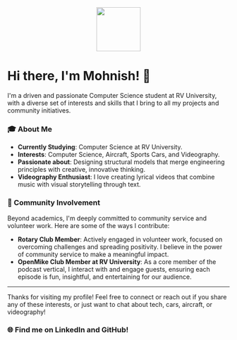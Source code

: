 <div align="center">
    <a href="https://gssoc.girlscript.tech/leaderboard">
        <img src="https://raw.githubusercontent.com/GSSoC24/Postman-Challenge/main/docs/assets/Postman%20White.png" width="100px" height="100px" />
    </a>
</div>

# Hi there, I'm Mohnish! 👋

I'm a driven and passionate Computer Science student at RV University, with a diverse set of interests and skills that I bring to all my projects and community initiatives.

### 🎓 About Me
- **Currently Studying**: Computer Science at RV University.
- **Interests**: Computer Science, Aircraft, Sports Cars, and Videography.
- **Passionate about**: Designing structural models that merge engineering principles with creative, innovative thinking.
- **Videography Enthusiast**: I love creating lyrical videos that combine music with visual storytelling through text.

### 🌱 Community Involvement
Beyond academics, I'm deeply committed to community service and volunteer work. Here are some of the ways I contribute:
- **Rotary Club Member**: Actively engaged in volunteer work, focused on overcoming challenges and spreading positivity. I believe in the power of community service to make a meaningful impact.
- **OpenMike Club Member at RV University**: As a core member of the podcast vertical, I interact with and engage guests, ensuring each episode is fun, insightful, and entertaining for our audience.

---

Thanks for visiting my profile! Feel free to connect or reach out if you share any of these interests, or just want to chat about tech, cars, aircraft, or videography!

### 🌐 Find me on LinkedIn and GitHub!
